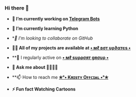 ### Hi there 👋

- **🔭 I’m currently working on [Telegram Bots](https://t.me/ML_BotUpdates)**

- **🌱 I’m currently learning Python**

- **👯 I’m looking to collaborate on GitHub*

- **👨‍💻 All of my projects are available at [• мℓ вσт υρ∂αтєѕ •](https://github.com/mlbotupdates)**

- **📝 I regularly active on **<a href='https://t.me/ML_SupportGroup'>• мℓ ѕυρρσят gяσυρ •</a></b>**

- **💬 Ask me about 👲😁😁😁**

- **📫 How to reach me **<a href='https://t.me/Itz_Me_Malayaali'>✯°• Kʀɪsᴛʏ Oꜰꜰᴄɪᴀʟ •°✯</a></b>**

- **⚡ Fun fact Watching Cartoons**

